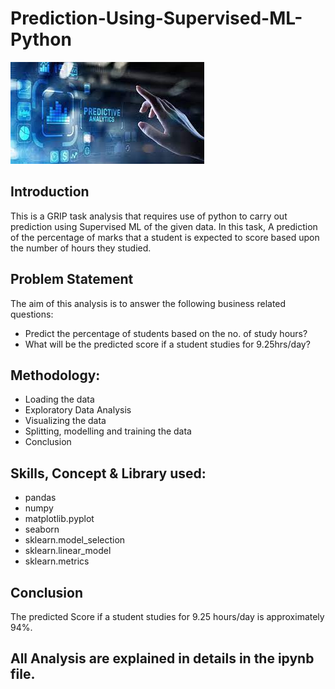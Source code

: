 # Prediction-Using-Supervised-ML-Python
![](Predictive_Analytics.jpg)

## Introduction
This is a GRIP task analysis that requires use of python to carry out prediction using Supervised ML of the given data. In this task, A prediction of the percentage of marks that a student is expected to score based upon the number of hours they studied. 

## Problem Statement 
The aim of this analysis is to answer the following business related questions:
- Predict the percentage of students based on the no. of study hours?
- What will be the predicted score if a student studies for 9.25hrs/day?

## Methodology:
- Loading the data
- Exploratory Data Analysis
- Visualizing the data
- Splitting, modelling and training the data
- Conclusion

## Skills, Concept & Library used:
- pandas
- numpy
- matplotlib.pyplot
- seaborn
- sklearn.model_selection 
- sklearn.linear_model
- sklearn.metrics

## Conclusion 
The predicted Score if a student studies for 9.25 hours/day is approximately 94%.

## All Analysis are explained in details in the ipynb file.
